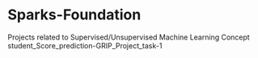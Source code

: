 # Sparks-Foundation
Projects related to Supervised/Unsupervised Machine Learning Concept
student_Score_prediction-GRIP_Project_task-1
